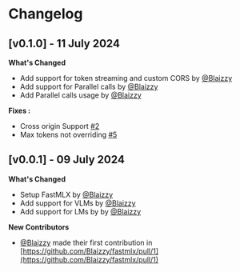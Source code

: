 # Changelog

## [v0.1.0] - 11 July 2024


**What's Changed**

- Add support for token streaming and custom CORS by [@Blaizzy](https://github.com/Blaizzy)
- Add support for Parallel calls by [@Blaizzy](https://github.com/Blaizzy)
- Add Parallel calls usage  by [@Blaizzy](https://github.com/Blaizzy)

**Fixes :**

- Cross origin Support [#2](https://github.com/Blaizzy/fastmlx/issues/2)
- Max tokens not overriding [#5](https://github.com/Blaizzy/fastmlx/issues/5)

## [v0.0.1] - 09 July 2024


**What's Changed**

- Setup FastMLX by [@Blaizzy](https://github.com/Blaizzy)
- Add support for VLMs by [@Blaizzy](https://github.com/Blaizzy)
- Add support for LMs by by [@Blaizzy](https://github.com/Blaizzy)

**New Contributors**

- [@Blaizzy](https://github.com/Blaizzy) made their first contribution in [https://github.com/Blaizzy/fastmlx/pull/1](https://github.com/Blaizzy/fastmlx/pull/1)


